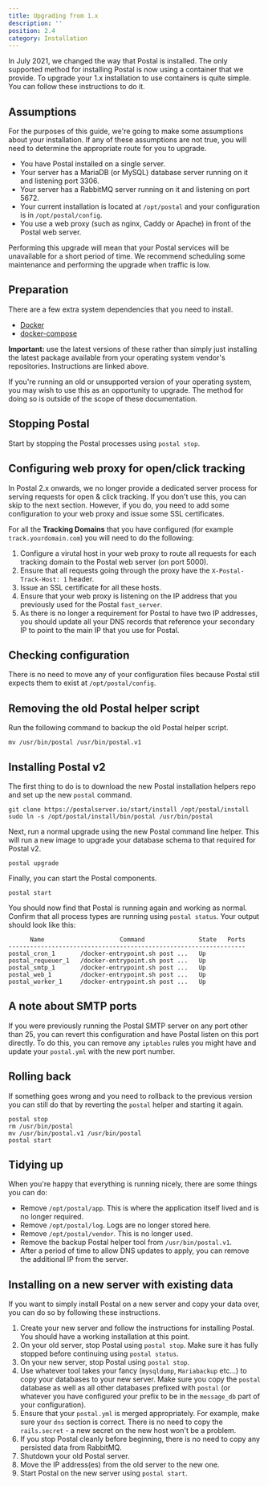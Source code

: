 ```yaml
---
title: Upgrading from 1.x
description: ''
position: 2.4
category: Installation
---
```


In July 2021, we changed the way that Postal is installed. The only supported method for installing Postal is now using a container that we provide. To upgrade your 1.x installation to use containers is quite simple. You can follow these instructions to do it.

## Assumptions

For the purposes of this guide, we're going to make some assumptions about your installation. If any of these assumptions are not true, you will need to determine the appropriate route for you to upgrade.

* You have Postal installed on a single server.
* Your server has a MariaDB (or MySQL) database server running on it and listening port 3306.
* Your server has a RabbitMQ server running on it and listening on port 5672.
* Your current installation is located at `/opt/postal` and your configuration is in `/opt/postal/config`.
* You use a web proxy (such as nginx, Caddy or Apache) in front of the Postal web server.

<alert>
Performing this upgrade will mean that your Postal services will be unavailable for a short period of time. We recommend scheduling some maintenance and performing the upgrade when traffic is low.
</alert>

## Preparation

There are a few extra system dependencies that you need to install.

* [Docker](https://docs.docker.com/get-docker/)
* [docker-compose](https://docs.docker.com/compose/install/)

<alert type="warning">
<b>Important:</b> use the latest versions of these rather than simply just installing the latest package available from your operating system vendor's repositories. Instructions are linked above.
</alert>

If you're running an old or unsupported version of your operating system, you may wish to use this as an opportunity to upgrade. The method for doing so is outside of the scope of these documentation.

## Stopping Postal

Start by stopping the Postal processes using `postal stop`.

## Configuring web proxy for open/click tracking

In Postal 2.x onwards, we no longer provide a dedicated server process for serving requests for open & click tracking. If you don't use this, you can skip to the next section. However, if you do, you need to add some configuration to your web proxy and issue some SSL certificates.

For all the **Tracking Domains** that you have configured (for example `track.yourdomain.com`) you will need to do the following:

1. Configure a virutal host in your web proxy to route all requests for each tracking domain to the Postal web server (on port 5000).
2. Ensure that all requests going through the proxy have the `X-Postal-Track-Host: 1` header.
3. Issue an SSL certificate for all these hosts.
4. Ensure that your web proxy is listening on the IP address that you previously used for the Postal `fast_server`.
5. As there is no longer a requirement for Postal to have two IP addresses, you should update all your DNS records that reference your secondary IP to point to the main IP that you use for Postal.

## Checking configuration

There is no need to move any of your configuration files because Postal still expects them to exist at `/opt/postal/config`.

## Removing the old Postal helper script

Run the following command to backup the old Postal helper script.

```
mv /usr/bin/postal /usr/bin/postal.v1
```

## Installing Postal v2

The first thing to do is to download the new Postal installation helpers repo and set up the new `postal` command.

```
git clone https://postalserver.io/start/install /opt/postal/install
sudo ln -s /opt/postal/install/bin/postal /usr/bin/postal
```

Next, run a normal upgrade using the new Postal command line helper. This will run a new image to upgrade your database schema to that required for Postal v2.

```
postal upgrade
```

Finally, you can start the Postal components.

```
postal start
```

You should now find that Postal is running again and working as normal. Confirm that all process types are running using `postal status`. Your output should look like this:

```
      Name                     Command               State   Ports
------------------------------------------------------------------
postal_cron_1       /docker-entrypoint.sh post ...   Up
postal_requeuer_1   /docker-entrypoint.sh post ...   Up
postal_smtp_1       /docker-entrypoint.sh post ...   Up
postal_web_1        /docker-entrypoint.sh post ...   Up
postal_worker_1     /docker-entrypoint.sh post ...   Up
```

## A note about SMTP ports

If you were previously running the Postal SMTP server on any port other than 25, you can revert this configuration and have Postal listen on this port directly. To do this, you can remove any `iptables` rules you might have and update your `postal.yml` with the new port number.

## Rolling back

If something goes wrong and you need to rollback to the previous version you can still do that by reverting the `postal` helper and starting it again.

```
postal stop
rm /usr/bin/postal
mv /usr/bin/postal.v1 /usr/bin/postal
postal start
```

## Tidying up

When you're happy that everything is running nicely, there are some things you can do:

* Remove `/opt/postal/app`. This is where the application itself lived and is no longer required.
* Remove `/opt/postal/log`. Logs are no longer stored here.
* Remove `/opt/postal/vendor`. This is no longer used.
* Remove the backup Postal helper tool from `/usr/bin/postal.v1`.
* After a period of time to allow DNS updates to apply, you can remove the additional IP from the server.

## Installing on a new server with existing data

If you want to simply install Postal on a new server and copy your data over, you can do so by following these instructions.

1. Create your new server and follow the instructions for installing Postal. You should have a working installation at this point.
2. On your old server, stop Postal using `postal stop`. Make sure it has fully stopped before continuing using `postal status`.
3. On your new server, stop Postal using `postal stop`.
4. Use whatever tool takes your fancy (`mysqldump`, `Mariabackup` etc...) to copy your databases to your new server. Make sure you copy the `postal` database as well as all other databases prefixed with `postal` (or whatever you have configured your prefix to be in the `message_db` part of your configuration).
5. Ensure that your `postal.yml` is merged appropriately. For example, make sure your `dns` section is correct. There is no need to copy the `rails.secret` - a new secret on the new host won't be a problem.
6. If you stop Postal cleanly before beginning, there is no need to copy any persisted data from RabbitMQ.
7. Shutdown your old Postal server.
8. Move the IP address(es) from the old server to the new one.
9. Start Postal on the new server using `postal start`.
